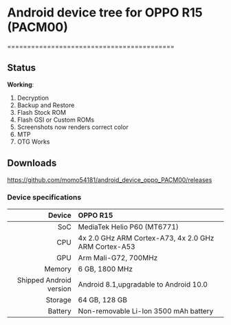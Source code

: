 # Android device tree for OPPO R15 (PACM00)
==========================================

## Status

**Working**:

1. Decryption
2. Backup and Restore
3. Flash Stock ROM
4. Flash GSI or Custom ROMs
5. Screenshots now renders correct color
6. MTP
7. OTG Works



## Downloads

https://github.com/momo54181/android_device_oppo_PACM00/releases

### Device specifications

| Device                  |                          OPPO R15                             |
| ----------------------: | :------------------------------------------------------------ |
| SoC                     | MediaTek Helio P60 (MT6771)                                   |
| CPU                     | 4x 2.0 GHz ARM Cortex-A73, 4x 2.0 GHz ARM Cortex-A53          |
| GPU                     | Arm Mali-G72, 700MHz                                          |
| Memory                  | 6 GB, 1800 MHz                                                |
| Shipped Android version | Android 8.1,upgradable to Android 10.0                        |
| Storage                 | 64 GB, 128 GB                                                 |
| Battery                 | Non-removable Li-Ion 3500 mAh battery                         |
